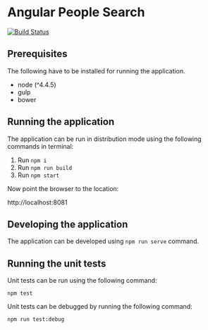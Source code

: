 # Angular People Search

[![Build Status](https://travis-ci.org/grbbabu/angular-gulp-people-search.svg?branch=master)](https://travis-ci.org/grbbabu/angular-gulp-people-search)

## Prerequisites

The following have to be installed for running the application.

- node (^4.4.5)
- gulp
- bower

## Running the application

The application can be run in distribution mode using the following commands in terminal:

1. Run `npm i`
2. Run `npm run build`
3. Run `npm start`

Now point the browser to the location:

http://localhost:8081

## Developing the application

The application can be developed using `npm run serve` command.

## Running the unit tests

Unit tests can be run using the following command:

`npm test`

Unit tests can be debugged by running the following command:

`npm run test:debug`
